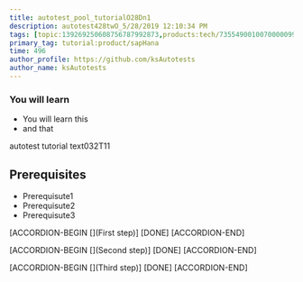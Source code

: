 ```yaml
---
title: autotest_pool_tutorialO28Dn1
description: autotest428twO_5/28/2019 12:10:34 PM
tags: [topic:139269250608756787992873,products:tech/73554900100700000996,tutorial:experience/advanced]
primary_tag: tutorial:product/sapHana
time: 496
author_profile: https://github.com/ksAutotests
author_name: ksAutotests
---
```

### You will learn
- You will learn this
- and that

autotest tutorial text032T11

## Prerequisites
- Prerequisute1
- Prerequisute2
- Prerequisute3

[ACCORDION-BEGIN [](First step)]
[DONE]
[ACCORDION-END]

[ACCORDION-BEGIN [](Second step)]
[DONE]
[ACCORDION-END]

[ACCORDION-BEGIN [](Third step)]
[DONE]
[ACCORDION-END]

